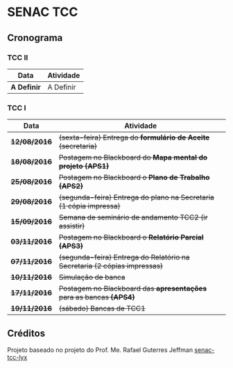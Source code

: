 SENAC TCC
========

## Cronograma

### TCC II 

|Data | Atividade|
|-----|-----|
| **A Definir** | A Definir |

### TCC I 
|Data | Atividade|
|-----|-----|
| **~~12/08/2016~~** | ~~(sexta-feira) Entrega do **formulário de Aceite** (secretaria)~~ |
| **~~18/08/2016~~** | ~~Postagem no Blackboard do **Mapa mental do projeto** **(APS1)**~~ |
| **~~25/08/2016~~** | ~~Postagem no Blackboard o **Plano de Trabalho** **(APS2)**~~ |
| **~~29/08/2016~~** | ~~(segunda-feira) Entrega do plano na Secretaria (1 cópia impressa)~~ |
| **~~15/09/2016~~** | ~~Semana de seminário de andamento TCC2 (ir assistir)~~ |
| **~~03/11/2016~~** | ~~Postagem no Blackboard o **Relatório Parcial** **(APS3)**~~  |
| **~~07/11/2016~~** | ~~(segunda-feira) Entrega do Relatório na Secretaria (2 cópias impressas)~~ |
| **~~10/11/2016~~** | ~~Simulação de banca~~ |
| **~~17/11/2016~~** | ~~Postagem no Blackboard das **apresentações** para as bancas **(APS4)**~~ |
| **~~19/11/2016~~** | ~~(sábado) Bancas de TCC1~~ |

## Créditos

Projeto baseado no projeto do Prof. Me. Rafael Guterres Jeffman [senac-tcc-lyx](https://github.com/rafasgj/senac-tcc-lyx)
